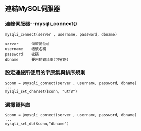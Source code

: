 ## 連結MySQL伺服器

### 連線伺服器--mysqli_connect()
```
mysqli_connect(server , username, password, dbname) 

server		伺服器位址
username	帳號名稱
password	密碼
dbname		要用的資料庫(可省略)
```

### 設定連線所使用的字原集與排序規則
```
$conn = @mysqli_connect(server , username, password, dbname)
...
mysqli_set_charset($conn, "utf8")
```

### 選擇資料庫
```
$conn = @mysqli_connect(server , username, password, dbname)
...
mysqli_set_db($conn,"dbname")
```

